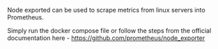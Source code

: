 Node exported can be used to scrape metrics from linux servers into Prometheus.

Simply run the docker compose file or follow the steps from the official documentation here - https://github.com/prometheus/node_exporter
